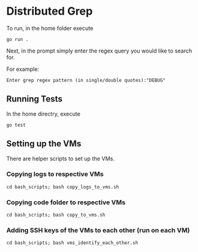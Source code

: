 # Distributed Grep
To run, in the home folder execute

```
go run .
```

Next, in the prompt simply enter the regex query you would like to search for.

For example:
```
Enter grep regex pattern (in single/double quotes):"DEBUG"
```

## Running Tests
In the home directry, execute
```
go test
```

## Setting up the VMs
There are helper scripts to set up the VMs.

### Copying logs to respective VMs
```
cd bash_scripts; bash copy_logs_to_vms.sh
```

### Copying code folder to respective VMs
```
cd bash_scripts; bash copy_to_vms.sh
```

### Adding SSH keys of the VMs to each other (run on each VM)
```
cd bash_scripts; bash vms_identify_each_other.sh
```

